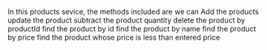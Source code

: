 In this products sevice, the methods included are 
we can Add the products
update the product
subtract the product quantity 
delete the product by productId
find the product by id
find the product by name
find the product by price
find the product whose price is less than entered price

